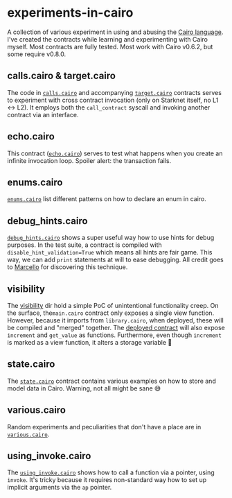 # experiments-in-cairo

A collection of various experiment in using and abusing the [Cairo language](https://www.cairo-lang.org/). I've created the contracts while learning and experimenting with Cairo myself. Most contracts are fully tested. Most work with Cairo v0.6.2, but some require v0.8.0.

## calls.cairo & target.cairo

The code in [`calls.cairo`](./contracts/calls.cairo) and accompanying [`target.cairo`](./contracts/target.cairo) contracts serves to experiment with cross contract invocation (only on Starknet itself, no L1 <-> L2). It employs both the `call_contract` syscall and invoking another contract via an interface.

## echo.cairo

This contract ([`echo.cairo`](./contracts/echo.cairo)) serves to test what happens when you create an infinite invocation loop. Spoiler alert: the transaction fails.

## enums.cairo

[`enums.cairo`](./contracts/enums.cairo) list different patterns on how to declare an enum in cairo.

## debug_hints.cairo

[`debug_hints.cairo`](./contracts/debug_hints.cairo) shows a super useful way how to use hints for debug purposes. In the test suite, a contract is compiled with `disable_hint_validation=True` which means all hints are fair game. This way, we can add `print` statements at will to ease debugging. All credit goes to [Marcello](https://twitter.com/0xmarcello/status/1491881209240043529) for discovering this technique.

## visibility

The [visibility](./contracts/visibility/) dir hold a simple PoC of unintentional functionality creep. On the surface, the`main.cairo` contract only exposes a single view function. However, because it imports from `library.cairo`, when deployed, these will be compiled and "merged" together. The [deployed contract](https://goerli.voyager.online/contract/0x05e3bf41a8528fa0656b7aea16156a8f53a7064dff372481ce8cc490eb3c05e3#readContract) will also expose `increment` and `get_value` as functions. Furthermore, even though `increment` is marked as a view function, it alters a storage variable 🙈

## state.cairo

The [`state.cairo`](./contracts/state.cairo) contract contains various examples on how to store and model data in Cairo. Warning, not all might be sane 😅

## various.cairo

Random experiments and peculiarities that don't have a place are in [`various.cairo`](./contracts/various.cairo).

## using_invoke.cairo

The [`using_invoke.cairo`](./contracts/using_invoke.cairo) shows how to call a function via a pointer, using `invoke`. It's tricky because it requires non-standard way how to set up implicit arguments via the `ap` pointer.
